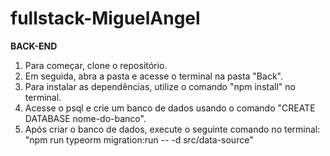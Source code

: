 # fullstack-MiguelAngel

**BACK-END**

1. Para começar, clone o repositório.
2. Em seguida, abra a pasta e acesse o terminal na pasta "Back".
3. Para instalar as dependências, utilize o comando "npm install" no terminal.
4. Acesse o psql e crie um banco de dados usando o comando "CREATE DATABASE nome-do-banco".
5. Após criar o banco de dados, execute o seguinte comando no terminal: "npm run typeorm migration:run -- -d src/data-source"
